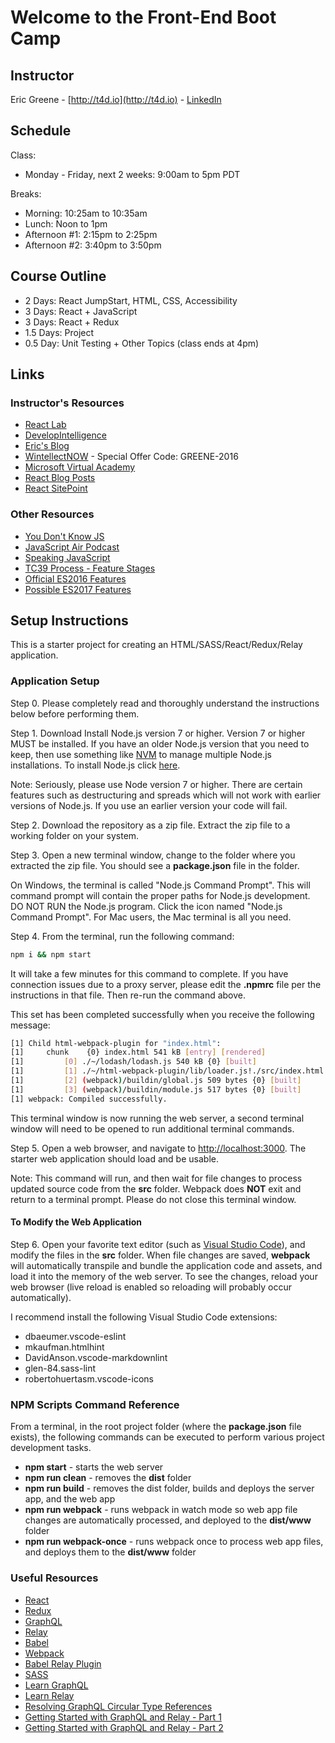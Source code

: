 # Welcome to the Front-End Boot Camp

## Instructor

Eric Greene - [http://t4d.io](http://t4d.io) - [LinkedIn](https://www.linkedin.com/in/ericwgreene)

## Schedule

Class:

- Monday - Friday, next 2 weeks: 9:00am to 5pm PDT

Breaks:

- Morning: 10:25am to 10:35am
- Lunch: Noon to 1pm
- Afternoon #1: 2:15pm to 2:25pm
- Afternoon #2: 3:40pm to 3:50pm

## Course Outline

- 2 Days: React JumpStart, HTML, CSS, Accessibility
- 3 Days: React + JavaScript
- 3 Days: React + Redux
- 1.5 Days: Project
- 0.5 Day: Unit Testing + Other Topics (class ends at 4pm)

## Links

### Instructor's Resources

- [React Lab](https://github.com/Microsoft/TechnicalCommunityContent/tree/master/Web%20Frameworks/React/Session%202%20-%20Hands%20On)
- [DevelopIntelligence](http://www.developintelligence.com/)
- [Eric's Blog](http://t4d.io/)
- [WintellectNOW](https://www.wintellectnow.com/Home/Instructor?instructorId=EricGreene) - Special Offer Code: GREENE-2016
- [Microsoft Virtual Academy](https://mva.microsoft.com/search/SearchResults.aspx#!q=Eric%20Greene&lang=1033)
- [React Blog Posts](https://github.com/training4developers/react-flux-blog)
- [React SitePoint](http://www.sitepoint.com/author/ericgreene/)

### Other Resources

- [You Don't Know JS](https://github.com/getify/You-Dont-Know-JS)
- [JavaScript Air Podcast](http://javascriptair.podbean.com/)
- [Speaking JavaScript](http://speakingjs.com/es5/)
- [TC39 Process - Feature Stages](http://www.2ality.com/2015/11/tc39-process.html)
- [Official ES2016 Features](http://www.2ality.com/2016/01/ecmascript-2016.html)
- [Possible ES2017 Features](http://www.2ality.com/2016/02/ecmascript-2017.html)

## Setup Instructions

This is a starter project for creating an HTML/SASS/React/Redux/Relay application.

### Application Setup

Step 0. Please completely read and thoroughly understand the instructions below before performing them.

Step 1. Download Install Node.js version 7 or higher. Version 7 or higher MUST be installed. If you have an older Node.js version that you need to keep, then use something like [NVM](https://www.npmjs.com/package/nvm) to manage multiple Node.js installations. To install Node.js click [here](https://nodejs.org).

Note: Seriously, please use Node version 7 or higher. There are certain features such as destructuring and spreads which will not work with earlier versions of Node.js. If you use an earlier version your code will fail.

Step 2. Download the repository as a zip file. Extract the zip file to a working folder on your system.

Step 3. Open a new terminal window, change to the folder where you extracted the zip file. You should see a **package.json** file in the folder.

On Windows, the terminal is called "Node.js Command Prompt". This will command prompt will contain the proper paths for Node.js development. DO NOT RUN the Node.js program. Click the icon named "Node.js Command Prompt". For Mac users, the Mac terminal is all you need.

Step 4. From the terminal, run the following command:

```bash
npm i && npm start
```

It will take a few minutes for this command to complete. If you have connection issues due to a proxy server, please edit the **.npmrc** file per the instructions in that file. Then re-run the command above.

This set has been completed successfully when you receive the following message:

```bash
[1] Child html-webpack-plugin for "index.html":
[1]     chunk    {0} index.html 541 kB [entry] [rendered]
[1]         [0] ./~/lodash/lodash.js 540 kB {0} [built]
[1]         [1] ./~/html-webpack-plugin/lib/loader.js!./src/index.html 607 bytes {0} [built]
[1]         [2] (webpack)/buildin/global.js 509 bytes {0} [built]
[1]         [3] (webpack)/buildin/module.js 517 bytes {0} [built]
[1] webpack: Compiled successfully.
```

This terminal window is now running the web server, a second terminal window will need to be opened to run additional terminal commands.

Step 5. Open a web browser, and navigate to [http://localhost:3000](http://localhost:3000).  The starter web application should load and be usable.

Note: This command will run, and then wait for file changes to process updated source code from the **src** folder. Webpack does **NOT** exit and return to a terminal prompt. Please do not close this terminal window.

#### To Modify the Web Application

Step 6. Open your favorite text editor (such as [Visual Studio Code](https://code.visualstudio.com)), and modify the files in the **src** folder. When file changes are saved, **webpack** will automatically transpile and bundle the application code and assets, and load it into the memory of the web server. To see the changes, reload your web browser (live reload is enabled so reloading will probably occur automatically).

I recommend install the following Visual Studio Code extensions:

- dbaeumer.vscode-eslint
- mkaufman.htmlhint
- DavidAnson.vscode-markdownlint
- glen-84.sass-lint
- robertohuertasm.vscode-icons

### NPM Scripts Command Reference

From a terminal, in the root project folder (where the **package.json** file exists), the following commands can be executed to perform various project development tasks.

- **npm start** - starts the web server
- **npm run clean** - removes the **dist** folder
- **npm run build** - removes the dist folder, builds and deploys the server app, and the web app
- **npm run webpack** - runs webpack in watch mode so web app file changes are automatically processed, and deployed to the **dist/www** folder
- **npm run webpack-once** - runs webpack once to process web app files, and deploys them to the **dist/www** folder

### Useful Resources

- [React](https://facebook.github.io/react/)
- [Redux](http://redux.js.org/)
- [GraphQL](http://graphql.org/)
- [Relay](https://facebook.github.io/relay/)
- [Babel](https://babeljs.io/)
- [Webpack](https://webpack.github.io/)
- [Babel Relay Plugin](https://facebook.github.io/relay/docs/guides-babel-plugin.html)
- [SASS](http://sass-lang.com/)
- [Learn GraphQL](https://learngraphql.com/)
- [Learn Relay](https://www.learnrelay.org/)
- [Resolving GraphQL Circular Type References](http://t4d.io/resolving-graphql-circular-type-references/)
- [Getting Started with GraphQL and Relay - Part 1](https://www.sitepoint.com/getting-started-with-react-graphql-and-relay-part-1-of-2/)
- [Getting Started with GraphQL and Relay - Part 2](https://www.sitepoint.com/react-graphql-and-relay-part-2-of-2/)